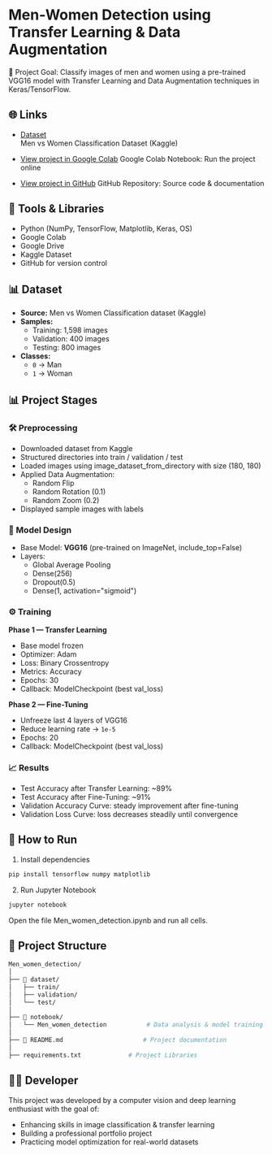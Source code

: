 # Men-Women Detection using Transfer Learning & Data Augmentation

🎯 Project Goal: Classify images of men and women using a pre-trained VGG16 model with Transfer Learning and Data Augmentation techniques in Keras/TensorFlow.



## 🌐 Links

- [Dataset](https://www.kaggle.com/datasets/saadpd/menwomen-classification)  
  Men vs Women Classification Dataset (Kaggle)

- [View project in Google Colab](https://colab.research.google.com/drive/1URIqEEJLyPI70XGXVyKUEBLAIYxjY09U?usp=sharing)
  Google Colab Notebook: Run the project online

- [View project in GitHub](https://github.com/eliram88/Men_women_detection)
  GitHub Repository: Source code & documentation



## 🔧 Tools & Libraries

- Python (NumPy, TensorFlow, Matplotlib, Keras, OS)
- Google Colab
- Google Drive
- Kaggle Dataset
- GitHub for version control



## 📊  Dataset

- **Source:** Men vs Women Classification dataset (Kaggle)  
- **Samples:**  
  - Training: 1,598 images  
  - Validation: 400 images  
  - Testing: 800 images  
- **Classes:**  
  - `0` → Man  
  - `1` → Woman 



## 📊 Project Stages


### 🛠 Preprocessing

- Downloaded dataset from Kaggle 
- Structured directories into train / validation / test 
- Loaded images using image_dataset_from_directory with size (180, 180) 
- Applied Data Augmentation:  
  - Random Flip  
  - Random Rotation (0.1)  
  - Random Zoom (0.2)  
- Displayed sample images with labels


### 🧠 Model Design

- Base Model: **VGG16** (pre-trained on ImageNet, include_top=False)  
- Layers:  
  - Global Average Pooling  
  - Dense(256)  
  - Dropout(0.5)  
  - Dense(1, activation="sigmoid")  


### ⚙ Training
 
**Phase 1 — Transfer Learning**  
- Base model frozen  
- Optimizer: Adam  
- Loss: Binary Crossentropy  
- Metrics: Accuracy  
- Epochs: 30  
- Callback: ModelCheckpoint (best val_loss)

**Phase 2 — Fine-Tuning**  
- Unfreeze last 4 layers of VGG16  
- Reduce learning rate → `1e-5`  
- Epochs: 20  
- Callback: ModelCheckpoint (best val_loss) 


### 📈 Results

- Test Accuracy after Transfer Learning: ~89%
- Test Accuracy after Fine-Tuning: ~91%  
- Validation Accuracy Curve: steady improvement after fine-tuning  
- Validation Loss Curve: loss decreases steadily until convergence



## 🚀 How to Run

1) Install dependencies
```bash
pip install tensorflow numpy matplotlib
```

2) Run Jupyter Notebook
```bash
jupyter notebook
```
Open the file Men_women_detection.ipynb and run all cells.



## 📁 Project Structure
```bash
Men_women_detection/
│
├── 📁 dataset/
│   ├── train/
│   ├── validation/
│   └── test/
│
├── 📁 notebook/
│   └── Men_women_detection           # Data analysis & model training
│
├── 📄 README.md                      # Project documentation
│
├── requirements.txt		     # Project Libraries
```



## 🧑‍💻 Developer

This project was developed by a computer vision and deep learning enthusiast with the goal of:

- Enhancing skills in image classification & transfer learning
- Building a professional portfolio project
- Practicing model optimization for real-world datasets
